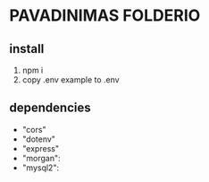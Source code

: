 # PAVADINIMAS FOLDERIO

## install

1. npm i
2. copy .env example to .env

## dependencies

- "cors"
- "dotenv"
- "express"
- "morgan":
- "mysql2":
